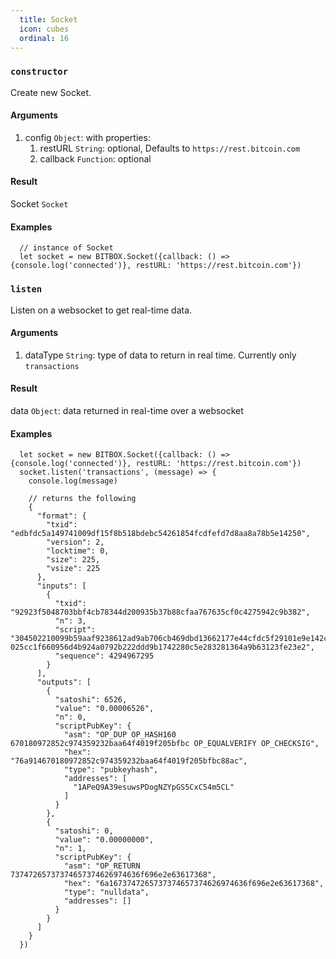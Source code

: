 ```yaml
---
  title: Socket
  icon: cubes
  ordinal: 16
---
```


### `constructor`

Create new Socket.

#### Arguments

1.  config `Object`: with properties:
    1.  restURL `String`: optional, Defaults to `https://rest.bitcoin.com`
    2.  callback `Function`: optional

#### Result

Socket `Socket`

#### Examples


      // instance of Socket
      let socket = new BITBOX.Socket({callback: () => {console.log('connected')}, restURL: 'https://rest.bitcoin.com'})


### `listen`

Listen on a websocket to get real\-time data.

#### Arguments

1.  dataType `String`: type of data to return in real time. Currently only `transactions`

#### Result

data `Object`: data returned in real\-time over a websocket

#### Examples


      let socket = new BITBOX.Socket({callback: () => {console.log('connected')}, restURL: 'https://rest.bitcoin.com'})
      socket.listen('transactions', (message) => {
        console.log(message)

        // returns the following
        {
          "format": {
            "txid": "edbfdc5a149741009df15f8b518bdebc54261854fcdfefd7d8aa8a78b5e14250",
            "version": 2,
            "locktime": 0,
            "size": 225,
            "vsize": 225
          },
          "inputs": [
            {
              "txid": "92923f5048703bbf4cb78344d200935b37b88cfaa767635cf0c4275942c9b382",
              "n": 3,
              "script": "304502210099b59aaf9238612ad9ab706cb469dbd13662177e44cfdc5f29101e9e142ceb10022018061daf1127544f1b97817f2430b9f9c78efe54b51303c91c723807834e4ece41 025cc1f660956d4b924a0792b222ddd9b1742280c5e283281364a9b63123fe23e2",
              "sequence": 4294967295
            }
          ],
          "outputs": [
            {
              "satoshi": 6526,
              "value": "0.00006526",
              "n": 0,
              "scriptPubKey": {
                "asm": "OP_DUP OP_HASH160 670180972852c974359232baa64f4019f205bfbc OP_EQUALVERIFY OP_CHECKSIG",
                "hex": "76a914670180972852c974359232baa64f4019f205bfbc88ac",
                "type": "pubkeyhash",
                "addresses": [
                  "1APeQ9A39esuwsPDogNZYpGS5CxC54m5CL"
                ]
              }
            },
            {
              "satoshi": 0,
              "value": "0.00000000",
              "n": 1,
              "scriptPubKey": {
                "asm": "OP_RETURN 73747265737374657374626974636f696e2e63617368",
                "hex": "6a1673747265737374657374626974636f696e2e63617368",
                "type": "nulldata",
                "addresses": []
              }
            }
          ]
        }
      })
